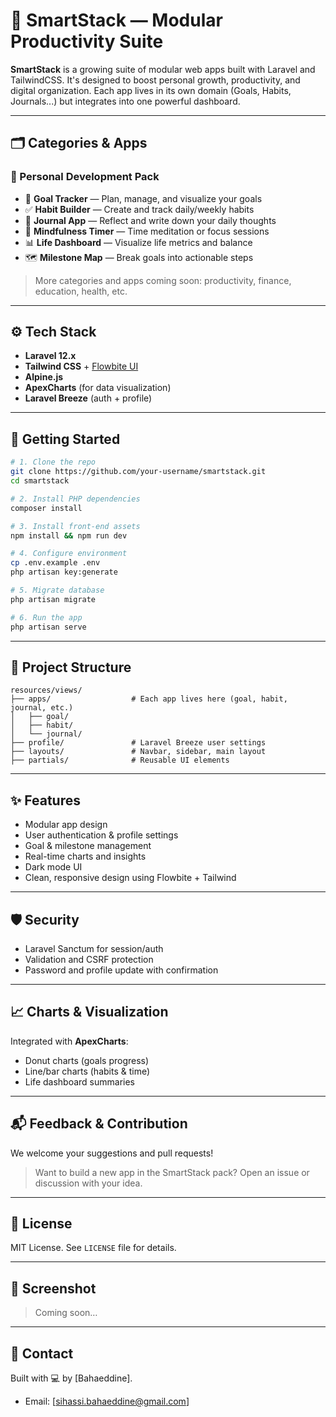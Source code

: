 # 🧠 SmartStack — Modular Productivity Suite

**SmartStack** is a growing suite of modular web apps built with Laravel and TailwindCSS. It's designed to boost personal growth, productivity, and digital organization. Each app lives in its own domain (Goals, Habits, Journals...) but integrates into one powerful dashboard.

---

## 🗂️ Categories & Apps

### 🌱 Personal Development Pack

- 🎯 **Goal Tracker** — Plan, manage, and visualize your goals
- ✅ **Habit Builder** — Create and track daily/weekly habits
- 📓 **Journal App** — Reflect and write down your daily thoughts
- 🧘 **Mindfulness Timer** — Time meditation or focus sessions
- 📊 **Life Dashboard** — Visualize life metrics and balance
- 🗺️ **Milestone Map** — Break goals into actionable steps

> More categories and apps coming soon: productivity, finance, education, health, etc.

---

## ⚙️ Tech Stack

- **Laravel 12.x**
- **Tailwind CSS** + [Flowbite UI](https://flowbite.com/)
- **Alpine.js**
- **ApexCharts** (for data visualization)
- **Laravel Breeze** (auth + profile)

---

## 🚀 Getting Started

```bash
# 1. Clone the repo
git clone https://github.com/your-username/smartstack.git
cd smartstack

# 2. Install PHP dependencies
composer install

# 3. Install front-end assets
npm install && npm run dev

# 4. Configure environment
cp .env.example .env
php artisan key:generate

# 5. Migrate database
php artisan migrate

# 6. Run the app
php artisan serve
```

---

## 🧱 Project Structure

```
resources/views/
├── apps/                  # Each app lives here (goal, habit, journal, etc.)
│   ├── goal/
│   ├── habit/
│   └── journal/
├── profile/               # Laravel Breeze user settings
├── layouts/               # Navbar, sidebar, main layout
├── partials/              # Reusable UI elements
```

---

## ✨ Features

- Modular app design
- User authentication & profile settings
- Goal & milestone management
- Real-time charts and insights
- Dark mode UI
- Clean, responsive design using Flowbite + Tailwind

---

## 🛡️ Security

- Laravel Sanctum for session/auth
- Validation and CSRF protection
- Password and profile update with confirmation

---

## 📈 Charts & Visualization

Integrated with **ApexCharts**:

- Donut charts (goals progress)
- Line/bar charts (habits & time)
- Life dashboard summaries

---

## 📬 Feedback & Contribution

We welcome your suggestions and pull requests!

> Want to build a new app in the SmartStack pack? Open an issue or discussion with your idea.

---

## 📄 License

MIT License. See `LICENSE` file for details.

---

## 📸 Screenshot

> Coming soon…

---

## 🙋 Contact

Built with 💻 by [Bahaeddine].

- Email: [sihassi.bahaeddine@gmail.com]
